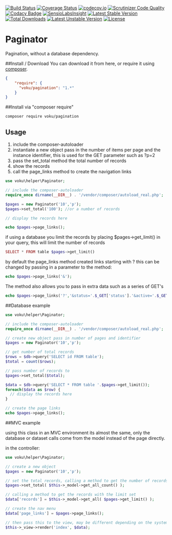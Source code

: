 [![Build Status](https://api.travis-ci.org/voku/pagination.svg?branch=master)](https://travis-ci.org/voku/pagination)
[![Coverage Status](https://coveralls.io/repos/voku/pagination/badge.svg?branch=master&service=github)](https://coveralls.io/github/voku/pagination?branch=master)
[![codecov.io](https://codecov.io/github/voku/pagination/coverage.svg?branch=master)](https://codecov.io/github/voku/pagination?branch=master)
[![Scrutinizer Code Quality](https://scrutinizer-ci.com/g/voku/pagination/badges/quality-score.png?b=master)](https://scrutinizer-ci.com/g/voku/pagination/?branch=master)
[![Codacy Badge](https://api.codacy.com/project/badge/grade/4576482a3fc44cd196b566a422da9751)](https://www.codacy.com/app/voku/pagination)
[![SensioLabsInsight](https://insight.sensiolabs.com/projects/f2907ec9-2647-45bb-9606-8d1382a75d4d/mini.png)](https://insight.sensiolabs.com/projects/f2907ec9-2647-45bb-9606-8d1382a75d4d)
[![Latest Stable Version](https://poser.pugx.org/voku/pagination/v/stable)](https://packagist.org/packages/voku/pagination) [![Total Downloads](https://poser.pugx.org/voku/pagination/downloads)](https://packagist.org/packages/voku/pagination) [![Latest Unstable Version](https://poser.pugx.org/voku/pagination/v/unstable)](https://packagist.org/packages/voku/pagination) [![License](https://poser.pugx.org/voku/pagination/license)](https://packagist.org/packages/voku/pagination)

Paginator
==========

Pagination, without a database dependency.

##Install / Download
You can download it from here, or require it using [composer](https://packagist.org/packages/voku/pagination).
```json
{
    "require": {
      "voku/pagination": "1.*"
    }
}
```

##Install via "composer require"
```shell
composer require voku/pagination
```

## Usage
1. include the composer-autoloader
2. instantiate a new object pass in the number of items per page and the instance identifier, this is used for the GET parameter such as ?p=2
3. pass the set_total method the total number of records
4. show the records 
5. call the page_links method to create the navigation links

```php
use voku\helper\Paginator;

// include the composer-autoloader
require_once dirname(__DIR__) . '/vendor/composer/autoload_real.php';

$pages = new Paginator('10','p');
$pages->set_total('100'); //or a number of records

// display the records here

echo $pages->page_links();
```
if using a database you limit the records by placing $pages->get_limit() in your query, this will limit the number of records

```php
SELECT * FROM table $pages->get_limit()
```
 
by default the page_links method created links starting with ? this can be changed by passing in a parameter to the method:

```php
echo $pages->page_links('&');
```

The method also allows you to pass in extra data such as a series of GET's

```php
echo $pages->page_links('?','&status='.$_GET['status'].'&active='.$_GET['active']);
``` 
 
##Database example

```php
use voku\helper\Paginator;

// include the composer-autoloader
require_once dirname(__DIR__) . '/vendor/composer/autoload_real.php';

// create new object pass in number of pages and identifier
$pages = new Paginator('10','p');

// get number of total records
$rows = $db->query('SELECT id FROM table');
$total = count($rows);

// pass number of records to
$pages->set_total($total); 

$data = $db->query('SELECT * FROM table '.$pages->get_limit());
foreach($data as $row) {
  // display the records here
}

// create the page links
echo $pages->page_links();
```

##MVC example

using this class in an MVC environment its almost the same, only the database or dataset calls come from the model instead of the page directly.

in the controller:

```php
use voku\helper\Paginator;

// create a new object
$pages = new Paginator('10','p');

// set the total records, calling a method to get the number of records from a model
$pages->set_total( $this->_model->get_all_count() );

// calling a method to get the records with the limit set
$data['records'] = $this->_model->get_all( $pages->get_limit() );

// create the nav menu
$data['page_links'] = $pages->page_links();

// then pass this to the view, may be different depending on the system
$this->_view->render('index', $data);
```
